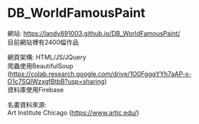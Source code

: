 # DB_WorldFamousPaint


網站: https://landy891003.github.io/DB_WorldFamousPaint/  
目前網站裡有2400幅作品

網頁架構: HTML/JS/JQuery  
爬蟲使用BeautifulSoup  
(https://colab.research.google.com/drive/1O0FggqYYh7aAP-x-O1c7SQlWzxgfBtbB?usp=sharing)  
資料庫使用Firebase  

名畫資料來源:  
Art Institute Chicago (https://www.artic.edu/)
